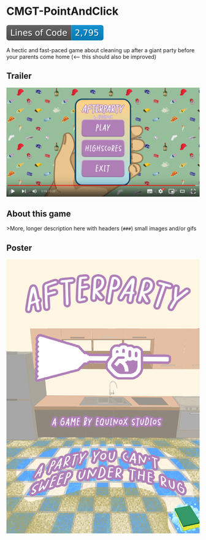 # CMGT-PointAndClick
![Lines of Code](https://github.com/TechnicJelle/CMGT_PointAndClick/blob/badges/badgelines.svg)

A hectic and fast-paced game about cleaning up after a giant party before your parents come home (<-- this should also be improved)

## Trailer
[![Trailer Video](.github/trailer_thumb.png)](https://www.youtube.com/watch?v=F-jFcIH40gY)

## About this game
\>More, longer description here with headers (`###`) small images and/or gifs

## Poster
![Poster](ConceptArt/Afterparty_Poster.png)